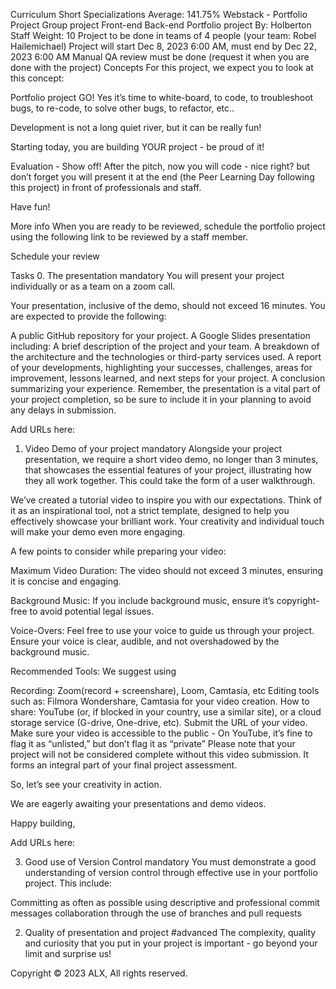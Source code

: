 
Curriculum
Short Specializations
Average: 141.75%
Webstack - Portfolio Project
Group project
Front-end
Back-end
Portfolio project
 By: Holberton Staff
 Weight: 10
 Project to be done in teams of 4 people (your team: Robel Hailemichael)
 Project will start Dec 8, 2023 6:00 AM, must end by Dec 22, 2023 6:00 AM
 Manual QA review must be done (request it when you are done with the project)
Concepts
For this project, we expect you to look at this concept:

Portfolio project
GO!
Yes it’s time to white-board, to code, to troubleshoot bugs, to re-code, to solve other bugs, to refactor, etc..

Development is not a long quiet river, but it can be really fun!

Starting today, you are building YOUR project - be proud of it!

Evaluation - Show off!
After the pitch, now you will code - nice right? but don’t forget you will present it at the end (the Peer Learning Day following this project) in front of professionals and staff.

Have fun!

More info
When you are ready to be reviewed, schedule the portfolio project using the following link to be reviewed by a staff member.

Schedule your review

Tasks
0. The presentation
mandatory
You will present your project individually or as a team on a zoom call.

Your presentation, inclusive of the demo, should not exceed 16 minutes. You are expected to provide the following:

A public GitHub repository for your project.
A Google Slides presentation including:
A brief description of the project and your team.
A breakdown of the architecture and the technologies or third-party services used.
A report of your developments, highlighting your successes, challenges, areas for improvement, lessons learned, and next steps for your project.
A conclusion summarizing your experience.
Remember, the presentation is a vital part of your project completion, so be sure to include it in your planning to avoid any delays in submission.

Add URLs here:
 
1. Video Demo of your project
mandatory
Alongside your project presentation, we require a short video demo, no longer than 3 minutes, that showcases the essential features of your project, illustrating how they all work together. This could take the form of a user walkthrough.

We’ve created a tutorial video to inspire you with our expectations. Think of it as an inspirational tool, not a strict template, designed to help you effectively showcase your brilliant work. Your creativity and individual touch will make your demo even more engaging.








A few points to consider while preparing your video:

Maximum Video Duration: The video should not exceed 3 minutes, ensuring it is concise and engaging.

Background Music: If you include background music, ensure it’s copyright-free to avoid potential legal issues.

Voice-Overs: Feel free to use your voice to guide us through your project. Ensure your voice is clear, audible, and not overshadowed by the background music.

Recommended Tools: We suggest using

Recording: Zoom(record + screenshare), Loom, Camtasia, etc
Editing tools such as: Filmora Wondershare, Camtasia for your video creation.
How to share: YouTube (or, if blocked in your country, use a similar site), or a cloud storage service (G-drive, One-drive, etc). Submit the URL of your video. Make sure your video is accessible to the public - On YouTube, it’s fine to flag it as “unlisted,” but don’t flag it as “private”
Please note that your project will not be considered complete without this video submission. It forms an integral part of your final project assessment.

So, let’s see your creativity in action.

We are eagerly awaiting your presentations and demo videos.

Happy building,

Add URLs here:
 
3. Good use of Version Control
mandatory
You must demonstrate a good understanding of version control through effective use in your portfolio project. This include:

Committing as often as possible
using descriptive and professional commit messages
collaboration through the use of branches and pull requests
 
2. Quality of presentation and project
#advanced
The complexity, quality and curiosity that you put in your project is important - go beyond your limit and surprise us!

 
Copyright © 2023 ALX, All rights reserved.


